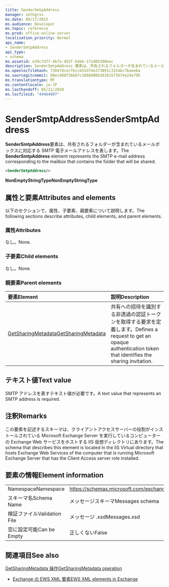 ```yaml
---
title: SenderSmtpAddress
manager: sethgros
ms.date: 09/17/2015
ms.audience: Developer
ms.topic: reference
ms.prod: office-online-server
localization_priority: Normal
api_name:
- SenderSmtpAddress
api_type:
- schema
ms.assetid: e39c7df7-4bfa-455f-b4bb-1f1d05398eec
description: SenderSmtpAddress 要素は、共有されるフォルダーが含まれているメールボックスに対応する SMTP 電子メールアドレスを表します。
ms.openlocfilehash: 73047dcecfbccb55d74e373891c3154bc7baeeba
ms.sourcegitcommit: 88ec988f2bb67c1866d06b361615f3674a24e795
ms.translationtype: MT
ms.contentlocale: ja-JP
ms.lasthandoff: 05/31/2020
ms.locfileid: "44464897"
---
```

# <a name="sendersmtpaddress"></a><span data-ttu-id="1dc25-103">SenderSmtpAddress</span><span class="sxs-lookup"><span data-stu-id="1dc25-103">SenderSmtpAddress</span></span>

<span data-ttu-id="1dc25-104">**SenderSmtpAddress**要素は、共有されるフォルダーが含まれているメールボックスに対応する SMTP 電子メールアドレスを表します。</span><span class="sxs-lookup"><span data-stu-id="1dc25-104">The **SenderSmtpAddress** element represents the SMTP e-mail address corresponding to the mailbox that contains the folder that will be shared.</span></span> 
  
```xml
<SenderSmtpAddress/>
```

 <span data-ttu-id="1dc25-105">**NonEmptyStringType**</span><span class="sxs-lookup"><span data-stu-id="1dc25-105">**NonEmptyStringType**</span></span>
## <a name="attributes-and-elements"></a><span data-ttu-id="1dc25-106">属性と要素</span><span class="sxs-lookup"><span data-stu-id="1dc25-106">Attributes and elements</span></span>

<span data-ttu-id="1dc25-107">以下のセクションで、属性、子要素、親要素について説明します。</span><span class="sxs-lookup"><span data-stu-id="1dc25-107">The following sections describe attributes, child elements, and parent elements.</span></span>
  
### <a name="attributes"></a><span data-ttu-id="1dc25-108">属性</span><span class="sxs-lookup"><span data-stu-id="1dc25-108">Attributes</span></span>

<span data-ttu-id="1dc25-109">なし。</span><span class="sxs-lookup"><span data-stu-id="1dc25-109">None.</span></span>
  
### <a name="child-elements"></a><span data-ttu-id="1dc25-110">子要素</span><span class="sxs-lookup"><span data-stu-id="1dc25-110">Child elements</span></span>

<span data-ttu-id="1dc25-111">なし。</span><span class="sxs-lookup"><span data-stu-id="1dc25-111">None.</span></span>
  
### <a name="parent-elements"></a><span data-ttu-id="1dc25-112">親要素</span><span class="sxs-lookup"><span data-stu-id="1dc25-112">Parent elements</span></span>

|<span data-ttu-id="1dc25-113">**要素**</span><span class="sxs-lookup"><span data-stu-id="1dc25-113">**Element**</span></span>|<span data-ttu-id="1dc25-114">**説明**</span><span class="sxs-lookup"><span data-stu-id="1dc25-114">**Description**</span></span>|
|:-----|:-----|
|[<span data-ttu-id="1dc25-115">GetSharingMetadata</span><span class="sxs-lookup"><span data-stu-id="1dc25-115">GetSharingMetadata</span></span>](getsharingmetadata.md) <br/> |<span data-ttu-id="1dc25-116">共有への招待を識別する非透過の認証トークンを取得する要求を定義します。</span><span class="sxs-lookup"><span data-stu-id="1dc25-116">Defines a request to get an opaque authentication token that identifies the sharing invitation.</span></span>  <br/> |
   
## <a name="text-value"></a><span data-ttu-id="1dc25-117">テキスト値</span><span class="sxs-lookup"><span data-stu-id="1dc25-117">Text value</span></span>

<span data-ttu-id="1dc25-118">SMTP アドレスを表すテキスト値が必要です。</span><span class="sxs-lookup"><span data-stu-id="1dc25-118">A text value that represents an SMTP address is required.</span></span>
  
## <a name="remarks"></a><span data-ttu-id="1dc25-119">注釈</span><span class="sxs-lookup"><span data-stu-id="1dc25-119">Remarks</span></span>

<span data-ttu-id="1dc25-120">この要素を記述するスキーマは、クライアントアクセスサーバーの役割がインストールされている Microsoft Exchange Server を実行しているコンピューターの Exchange Web サービスをホストする IIS 仮想ディレクトリにあります。</span><span class="sxs-lookup"><span data-stu-id="1dc25-120">The schema that describes this element is located in the IIS Virtual directory that hosts Exchange Web Services of the computer that is running Microsoft Exchange Server that has the Client Access server role installed.</span></span>
  
## <a name="element-information"></a><span data-ttu-id="1dc25-121">要素の情報</span><span class="sxs-lookup"><span data-stu-id="1dc25-121">Element information</span></span>

|||
|:-----|:-----|
|<span data-ttu-id="1dc25-122">Namespace</span><span class="sxs-lookup"><span data-stu-id="1dc25-122">Namespace</span></span>  <br/> |https://schemas.microsoft.com/exchange/services/2006/messages  <br/> |
|<span data-ttu-id="1dc25-123">スキーマ名</span><span class="sxs-lookup"><span data-stu-id="1dc25-123">Schema Name</span></span>  <br/> |<span data-ttu-id="1dc25-124">メッセージスキーマ</span><span class="sxs-lookup"><span data-stu-id="1dc25-124">Messages schema</span></span>  <br/> |
|<span data-ttu-id="1dc25-125">検証ファイル</span><span class="sxs-lookup"><span data-stu-id="1dc25-125">Validation File</span></span>  <br/> |<span data-ttu-id="1dc25-126">メッセージ .xsd</span><span class="sxs-lookup"><span data-stu-id="1dc25-126">Messages.xsd</span></span>  <br/> |
|<span data-ttu-id="1dc25-127">空に設定可能</span><span class="sxs-lookup"><span data-stu-id="1dc25-127">Can be Empty</span></span>  <br/> |<span data-ttu-id="1dc25-128">正しくない</span><span class="sxs-lookup"><span data-stu-id="1dc25-128">False</span></span>  <br/> |
   
## <a name="see-also"></a><span data-ttu-id="1dc25-129">関連項目</span><span class="sxs-lookup"><span data-stu-id="1dc25-129">See also</span></span>



[<span data-ttu-id="1dc25-130">GetSharingMetadata 操作</span><span class="sxs-lookup"><span data-stu-id="1dc25-130">GetSharingMetadata operation</span></span>](getsharingmetadata-operation.md)


- [<span data-ttu-id="1dc25-131">Exchange の EWS XML 要素</span><span class="sxs-lookup"><span data-stu-id="1dc25-131">EWS XML elements in Exchange</span></span>](ews-xml-elements-in-exchange.md)

